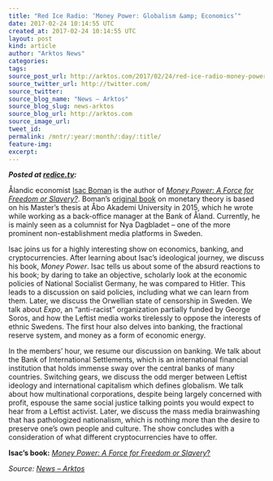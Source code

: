 ```yaml
---
title: "Red Ice Radio: ‘Money Power: Globalism &amp; Economics’"
date: 2017-02-24 10:14:55 UTC
created_at: 2017-02-24 10:14:55 UTC
layout: post
kind: article
author: "Arktos News"
categories: 
tags: 
source_post_url: http://arktos.com/2017/02/24/red-ice-radio-money-power-globalism-economics/
source_twitter_url: http://twitter.com/
source_twitter: 
source_blog_name: "News – Arktos"
source_blog_slug: news-arktos
source_blog_url: http://arktos.com
source_image_url: 
tweet_id:
permalink: /mntr/:year/:month/:day/:title/
feature-img: 
excerpt:
---
```

<p><strong><em>Posted at <a href="https://redice.tv/red-ice-radio/money-power-globalism-and-economics">redice.tv</a>:</em></strong></p>
<p>Ålandic economist <a href="http://arktos.com/people/isac-boman/">Isac Boman</a> is the author of <a href="http://arktos.com/product/money-power-a-force-for-freedom-or-slavery/"><i>Money Power: A Force for Freedom or Slavery?</i></a>. Boman’s <a href="http://arktos.com/product/penningmakten-ett-medel-for-frihet-eller-slaveri/">original book</a> on monetary theory is based on his Master’s thesis at Åbo Akademi University in 2015, which he wrote while working as a back-office manager at the Bank of Åland. Currently, he is mainly seen as a columnist for Nya Dagbladet – one of the more prominent non-establishment media platforms in Sweden.</p>
<p>Isac joins us for a highly interesting show on economics, banking, and cryptocurrencies. After learning about Isac’s ideological journey, we discuss his book, <i>Money Power</i>. Isac tells us about some of the absurd reactions to his book; by daring to take an objective, scholarly look at the economic policies of National Socialist Germany, he was compared to Hitler. This leads to a discussion on said policies, including what we can learn from them. Later, we discuss the Orwellian state of censorship in Sweden. We talk about <i>Expo</i>, an “anti-racist” organization partially funded by George Soros, and how the Leftist media works tirelessly to oppose the interests of ethnic Swedens. The first hour also delves into banking, the fractional reserve system, and money as a form of economic energy.</p>
<p>In the members’ hour, we resume our discussion on banking. We talk about the Bank of International Settlements, which is an international financial institution that holds immense sway over the central banks of many countries. Switching gears, we discuss the odd merger between Leftist ideology and international capitalism which defines globalism. We talk about how multinational corporations, despite being largely concerned with profit, espouse the same social justice talking points you would expect to hear from a Leftist activist. Later, we discuss the mass media brainwashing that has pathologized nationalism, which is nothing more than the desire to preserve one’s own people and culture. The show concludes with a consideration of what different cryptocurrencies have to offer.</p>
<p><strong>Isac’s book:</strong> <a href="http://arktos.com/product/money-power-a-force-for-freedom-or-slavery/"><em>Money Power: A Force for Freedom or Slavery</em>?</a></p><div class="">
    <i>Source: <a href="http://arktos.com">News – Arktos</a></i>
</div>

